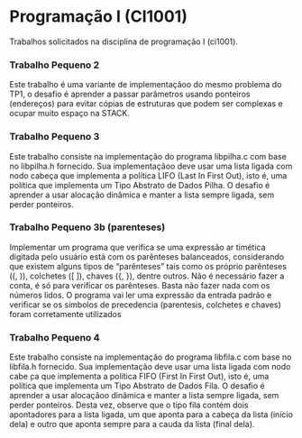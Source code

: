 # Programação I (CI1001)
Trabalhos solicitados na disciplina de programação I (ci1001).

### Trabalho Pequeno 2 
Este trabalho é uma variante de implementaçãoo do mesmo problema do
TP1, o desafio  é aprender a passar parâmetros usando ponteiros (endereços)
para evitar cópias de estruturas que podem ser complexas e ocupar muito
espaço na STACK.
<br /> 
### Trabalho Pequeno 3
Este trabalho consiste na implementação do programa libpilha.c com base
no libpilha.h fornecido.
Sua implementaçãoo deve usar uma lista ligada com nodo cabeça que
implementa a política LIFO (Last In First Out), isto é, uma política que
implementa um Tipo Abstrato de Dados Pilha.
O desafio é aprender a usar alocação dinâmica e manter a lista sempre
ligada, sem perder ponteiros.
<br /> 
### Trabalho Pequeno 3b (parenteses) 
Implementar um programa que verifica se uma expressão ar timética digitada pelo usuário está com 
os parênteses balanceados, considerando que existem alguns tipos de “parênteses” tais como os próprio
parênteses ((, )), colchetes ([ ]), chaves ({, }), dentre outros.
Não é necessário fazer a conta, é só para verificar os parênteses. Basta
não fazer nada com os números lidos.
O programa vai ler uma expressão da entrada padrão e verificar se os
símbolos de precedencia (parentesis, colchetes e chaves) foram corretamente
utilizados
<br /> 
### Trabalho Pequeno 4 
Este trabalho consiste na implementação do programa libfila.c com base
no libfila.h fornecido.
Sua implementação deve usar uma lista ligada com nodo cabe ̧ca que
implementa a política FIFO (First In First Out), isto  é, uma política que
implementa um Tipo Abstrato de Dados Fila.
O desafio é aprender a usar alocaçãoo dinâmica e manter a lista sempre
ligada, sem perder ponteiros. Desta vez, observe que o tipo fila contém dois
apontadores para a lista ligada, um que aponta para a cabeça da lista (início
dela) e outro que aponta sempre para a cauda da lista (final dela).
